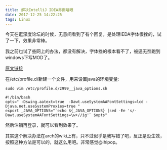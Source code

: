 ```yaml
---
title: 解决IntelliJ IDEA界面瞎眼
date: 2017-12-25 14:22:25
tags: Linux
---
```


今天在逛深度论坛的时候，无意间看到了有个回复，是处理IEDA字体很挫的，试了一下，效果非常棒。

我之前也试了些网上的办法，都没有解决，字体挫的根本看不了，被逼无奈跑到windows下写MOD了。

<!--more-->

[原文链接](https://bbs.deepin.org/forum.php?mod=redirect&goto=findpost&ptid=150634&pid=418410&fromuid=13250)

在/etc/profile.d/新建一个文件，用来设置java的环境变量:

```
sudo vim /etc/profile.d/z999__java_options.sh
```

```
#!/bin/bash
opts=" -Dswing.aatext=true  -Dawt.useSystemAAFontSettings=lcd -Djava.net.useSystemProxies=true "
export _JAVA_OPTIONS="`echo ${_JAVA_OPTIONS} |sed -Ee 's/-Dawt.useSystemAAFontSettings=\w+//ig'` $opts"
```

然后注销再登录，就可以看到效果了。

其实这个解决办法在arch的wiki上有，只不过似乎是我写错了吧，反正是没生效，按照这种方法是可以的，就这么用吧。非常感觉@ihipop。